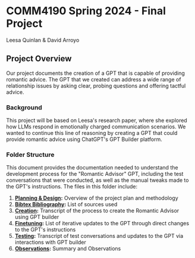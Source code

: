 # COMM4190 Spring 2024 - Final Project

Leesa Quinlan & David Arroyo

## Project Overview

Our project documents the creation of a GPT that is capable of providing romantic advice. The GPT that we created can address a wide range of relationship issues by asking clear, probing questions and offering tactful advice.

### Background

This project will be based on Leesa's research paper, where she explored how LLMs respond in emotionally charged communication scenarios. We wanted to continue this line of reasoning by creating a GPT that could provide romantic advice using ChatGPT's GPT Builder platform.

### Folder Structure

This document provides the documentation needed to understand the development process for the "Romantic Advisor" GPT, including the test conversations that were conducted, as well as the manual tweaks made to the GPT's instructions. The files in this folder include:

01. **[Planning & Design](01.Planning&Design.md):** Overview of the project plan and methodology
02. **[Bibtex Bibliography](02.BibtexBibliography.ipynb):** List of sources used
03. **[Creation](03.Creation.pdf):** Transcript of the process to create the Romantic Advisor using GPT builder
04. **[Finetuning](04.Finetuning.pdf):** List of iterative updates to the GPT through direct changes to the GPT's instructions
05. **[Testing](05.Testing.pdf):** Transcript of test conversations and updates to the GPT via interactions with GPT builder
06. **[Observations](06.Observations&Summary.md):** Summary and Observations
